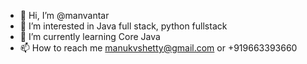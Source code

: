 - 👋 Hi, I’m @manvantar
- 👀 I’m interested in Java full stack, python fullstack
- 🌱 I’m currently learning Core Java
- 📫 How to reach me manukvshetty@gmail.com or +919663393660

<!---
manvantar/manvantar is a ✨ special ✨ repository because its `README.md` (this file) appears on your GitHub profile.
You can click the Preview link to take a look at your changes.
--->
